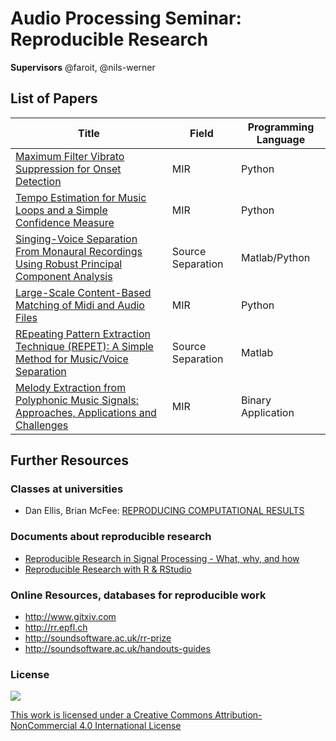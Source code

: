 # Audio Processing Seminar: Reproducible Research
__Supervisors__ @faroit, @nils-werner

## List of Papers


| Title         | Field  | Programming Language |
| ------------- | -------| ---------------------|
| [Maximum Filter Vibrato Suppression for Onset Detection](papers/boeck13.md)  | MIR | Python |
| [Tempo Estimation for Music Loops and a Simple Confidence Measure](papers/font16.md)  | MIR | Python |
| [Singing-Voice Separation From Monaural Recordings Using Robust Principal Component Analysis](papers/huang12.md)  | Source Separation | Matlab/Python |
| [Large-Scale Content-Based Matching of Midi and Audio Files](papers/raffel15.md)  | MIR | Python |
| [REpeating Pattern Extraction Technique (REPET): A Simple Method for Music/Voice Separation](papers/rafii13.md)  | Source Separation | Matlab |
| [Melody Extraction from Polyphonic Music Signals: Approaches, Applications and Challenges](papers/salamon13.md)  | MIR | Binary Application |


## Further Resources

### Classes at universities

- Dan Ellis, Brian McFee: [REPRODUCING COMPUTATIONAL RESULTS](http://www.ee.columbia.edu/~dpwe/e6891/)

### Documents about reproducible research

- [Reproducible Research in Signal Processing - What, why, and how](https://infoscience.epfl.ch/record/136640)
- [Reproducible Research with R & RStudio](http://christophergandrud.github.io/RepResR-RStudio/)

### Online Resources, databases for reproducible work

- http://www.gitxiv.com
- http://rr.epfl.ch
- http://soundsoftware.ac.uk/rr-prize
- http://soundsoftware.ac.uk/handouts-guides


### License

![](https://i.creativecommons.org/l/by-nc/4.0/88x31.png)

[This work is licensed under a Creative Commons Attribution-NonCommercial 4.0 International License](http://creativecommons.org/licenses/by-nc/4.0/)
